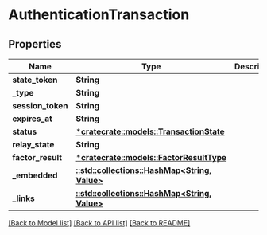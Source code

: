 # AuthenticationTransaction

## Properties
Name | Type | Description | Notes
------------ | ------------- | ------------- | -------------
**state_token** | **String** |  | [optional] 
**_type** | **String** |  | [optional] 
**session_token** | **String** |  | [optional] 
**expires_at** | **String** |  | [optional] 
**status** | [***cratecrate::models::TransactionState**](TransactionState.md) |  | [optional] 
**relay_state** | **String** |  | [optional] 
**factor_result** | [***cratecrate::models::FactorResultType**](FactorResultType.md) |  | [optional] 
**_embedded** | [**::std::collections::HashMap<String, Value>**](Value.md) |  | [optional] 
**_links** | [**::std::collections::HashMap<String, Value>**](Value.md) |  | [optional] 

[[Back to Model list]](../README.md#documentation-for-models) [[Back to API list]](../README.md#documentation-for-api-endpoints) [[Back to README]](../README.md)


